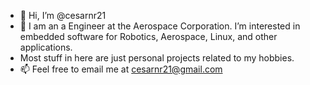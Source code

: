 - 👋 Hi, I’m @cesarnr21
- 👀 I am an a Engineer at the Aerospace Corporation. I’m interested in embedded software for Robotics, Aerospace, Linux, and other applications.
- Most stuff in here are just personal projects related to my hobbies.
- 📫 Feel free to email me at cesarnr21@gmail.com

<!---
cesarnr21/cesarnr21 is a ✨ special ✨ repository because its `README.md` (this file) appears on your GitHub profile.
You can click the Preview link to take a look at your changes.
--->
